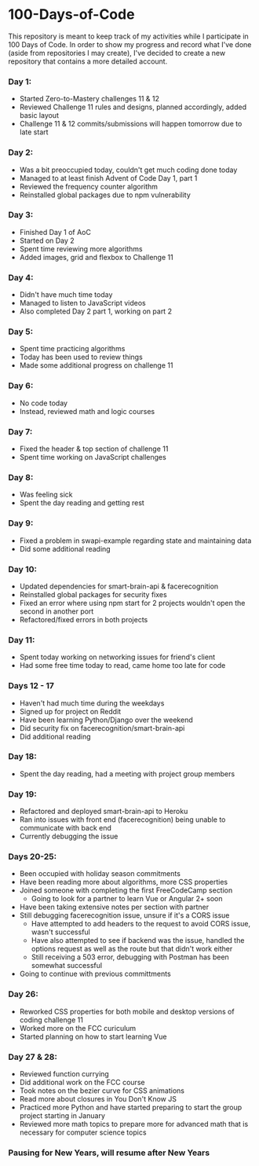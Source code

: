# 100-Days-of-Code
This repository is meant to keep track of my activities while I participate in 100 Days of Code. 
In order to show my progress and record what I've done (aside from repositories I may create), I've decided to create a new repository that contains a more detailed account. 

### Day 1: 
* Started Zero-to-Mastery challenges 11 & 12
* Reviewed Challenge 11 rules and designs, planned accordingly, added basic layout
* Challenge 11 & 12 commits/submissions will happen tomorrow due to late start

### Day 2:
* Was a bit preoccupied today, couldn't get much coding done today
* Managed to at least finish Advent of Code Day 1, part 1 
* Reviewed the frequency counter algorithm 
* Reinstalled global packages due to npm vulnerability 

### Day 3:
* Finished Day 1 of AoC
* Started on Day 2
* Spent time reviewing more algorithms
* Added images, grid and flexbox to Challenge 11

### Day 4:
* Didn't have much time today
* Managed to listen to JavaScript videos 
* Also completed Day 2 part 1, working on part 2

### Day 5:
* Spent time practicing algorithms
* Today has been used to review things 
* Made some additional progress on challenge 11

### Day 6:

* No code today
* Instead, reviewed math and logic courses

### Day 7:

* Fixed the header & top section of challenge 11
* Spent time working on JavaScript challenges

### Day 8:

* Was feeling sick
* Spent the day reading and getting rest

### Day 9:

* Fixed a problem in swapi-example regarding state and maintaining data
* Did some additional reading

### Day 10: 

* Updated dependencies for smart-brain-api & facerecognition
* Reinstalled global packages for security fixes 
* Fixed an error where using npm start for 2 projects wouldn't open the second in another port
* Refactored/fixed errors in both projects

### Day 11: 

* Spent today working on networking issues for friend's client
* Had some free time today to read, came home too late for code

### Days 12 - 17 

* Haven't had much time during the weekdays 
* Signed up for project on Reddit
* Have been learning Python/Django over the weekend
* Did security fix on facerecognition/smart-brain-api
* Did additional reading

### Day 18:

* Spent the day reading, had a meeting with project group members

### Day 19:

* Refactored and deployed smart-brain-api to Heroku
* Ran into issues with front end (facerecognition) being unable to communicate with back end
* Currently debugging the issue

### Days 20-25: 

* Been occupied with holiday season commitments
* Have been reading more about algorithms, more CSS properties
* Joined someone with completing the first FreeCodeCamp section
  * Going to look for a partner to learn Vue or Angular 2+ soon
* Have been taking extensive notes per section with partner 
* Still debugging facerecognition issue, unsure if it's a CORS issue
  * Have attempted to add headers to the request to avoid CORS issue, wasn't successful
  * Have also attempted to see if backend was the issue, handled the options request as well as the route but that didn't work either
  * Still receiving a 503 error, debugging with Postman has been somewhat successful
* Going to continue with previous committments 


### Day 26:

* Reworked CSS properties for both mobile and desktop versions of coding challenge 11
* Worked more on the FCC curiculum 
* Started planning on how to start learning Vue 


### Day 27 & 28:

* Reviewed function currying
* Did additional work on the FCC course
* Took notes on the bezier curve for CSS animations
* Read more about closures in You Don't Know JS
* Practiced more Python and have started preparing to start the group project starting in January
* Reviewed more math topics to prepare more for advanced math that is necessary for computer science topics

### Pausing for New Years, will resume after New Years

